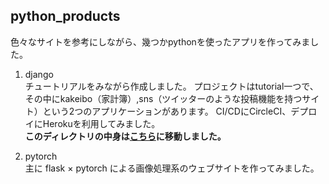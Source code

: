 ## python_products
色々なサイトを参考にしながら、幾つかpythonを使ったアプリを作ってみました。<br>

1. django<br>
チュートリアルをみながら作成しました。
プロジェクトはtutorial一つで、その中にkakeibo（家計簿）,sns（ツイッターのような投稿機能を持つサイト）という2つのアプリケーションがあります。
CI/CDにCircleCI、デプロイにHerokuを利用してみました。<br>
**このディレクトリの中身は[こちら](https://github.com/zaemon1251-hesty/django_tutorial)に移動しました。**

2. pytorch<br>
主に
flask × pytorch 
による画像処理系のウェブサイトを作ってみました。
